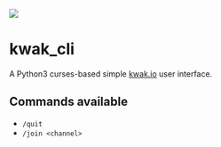 [![](https://img.shields.io/badge/kwak.io-join%20chat-green.svg?style=flat)](https://kwak.io/channel/kwak)

kwak_cli
=============

A Python3 curses-based simple [kwak.io](https://kwak.io) user interface.

## Commands available

- `/quit`
- `/join <channel>`
